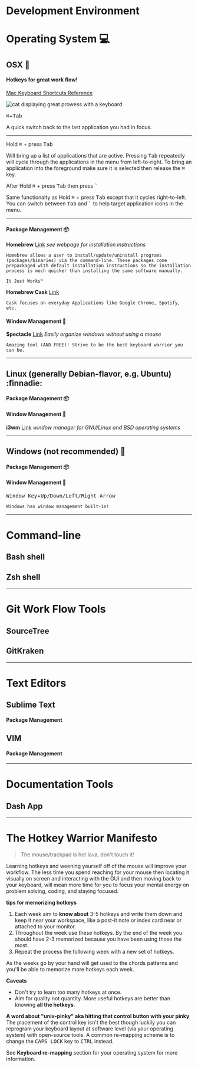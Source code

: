 # Development Environment

# Operating System :computer:

## OSX 

#### Hotkeys for great work flow!

[Mac Keyboard Shortcuts Reference][osx_hotkeys_url]

![cat displaying great prowess with a keyboard][cat_typing]

<kbd>⌘</kbd>+<kbd>Tab</kbd>

A quick switch back to the last application you had in focus.

---

Hold <kbd>⌘</kbd> + press <kbd>Tab</kbd>

Will bring up a list of applications that are active. Pressing <kbd>Tab</kbd> repeatedly will cycle through the applications in the menu from left-to-right. To bring an application into the foreground make sure it is selected then release the <kbd>⌘</kbd> key.

After Hold <kbd>⌘</kbd> + press <kbd>Tab</kbd> then press <kbd>`</kbd>

Same functionalty as Hold <kbd>⌘</kbd> + press <kbd>Tab</kbd> except that it cycles right-to-left. You can switch between <kbd>Tab</kbd> and <kbd>`</kbd> to help target application icons in the menu.

---

#### Package Management :package:

**Homebrew** [Link][brew_url] *see webpage for installation instructions*

```
Homebrew allows a user to install/update/uninstall programs (packages/binaries) via the command-line. These packages come prepackaged with default installation instructions so the installation process is much quicker than installing the same software manually.

It Just Works™
```

**Homebrew Cask** [Link][cask_url]

```
Cask focuses on everyday Applications like Google Chrome, Spotify, etc.
```

#### Window Management :metal:

**Spectacle** [Link][spectacle_url] *Easily organize windows without using a mouse*

```
Amazing tool (AND FREE)! Strive to be the best keyboard warrior you can be.
```

<!-- link references related to OSX -->
[cat_typing]: https://media.giphy.com/media/lJNoBCvQYp7nq/giphy.gif
[osx_hotkeys_url]: https://support.apple.com/en-us/HT201236 "Hotkeys for the OSX operating system"
[brew_url]: http://brew.sh/ "The missing package manager for OS X"
[cask_url]: http://caskroom.io/ "Like Homebrew but for macOS applications"
[spectacle_url]: https://www.spectacleapp.com/ "Move and resize windows with ease"

---

## Linux (generally Debian-flavor, e.g. Ubuntu) :finnadie:

#### Package Management :package:

#### Window Management :metal:

**i3wm** [Link][i3wm_url] *window manager for GNU/Linux and BSD operating systems*

<!-- link references related to Linux -->
[i3wm_url]: https://i3wm.org/ ""
---

## Windows (not recommended) :information_desk_person:

#### Package Management :package:

#### Window Management :metal:

<kbd>Window Key</kbd>+<kbd>Up/Down/Left/Right Arrow</kbd>

```
Windows has window management built-in!
```

---

# Command-line

## Bash shell

## Zsh shell

---

# Git Work Flow Tools

## SourceTree

## GitKraken

---

# Text Editors

## Sublime Text

#### Package Management

## VIM

#### Package Management

---

# Documentation Tools

## Dash App

---

# The Hotkey Warrior Manifesto
> The mouse/trackpad is hot lava, don't touch it!

Learning hotkeys and weening yourself off of the mouse will improve your workflow. The less time you spend reaching for your mouse then locating it visually on screen and interacting with the GUI and then moving back to your keyboard, will mean more time for you to focus your mental energy on problem solving, coding, and staying focused.

**tips for memorizing hotkeys**
1. Each week aim to **know about** 3-5 hotkeys and write them down and keep it near your workspace, like a post-it note or index card near or attached to your monitor.
1. Throughout the week use these hotkeys. By the end of the week you should have 2-3 memorized because you have been using those the most.
1. Repeat the process the following week with a new set of hotkeys.

As the weeks go by your hand will get used to the chords patterns and you'll be able to memorize more hotkeys each week.

**Caveats**
- Don't try to learn too many hotkeys at once.
- Aim for quality not quantity. More useful hotkeys are better than knowing **all the hotkeys**.

**A word about "unix-pinky" aka hitting that control button with your pinky**
The placement of the control key isn't the best though luckily you can reprogram your keyboard layout at software level (via your operating system) with open-source tools. A common re-mapping scheme is to change the <kbd>CAPS LOCK</kbd> key to <kbd>CTRL</kbd> instead.

See **Keyboard re-mapping** section for your operating system for more information.